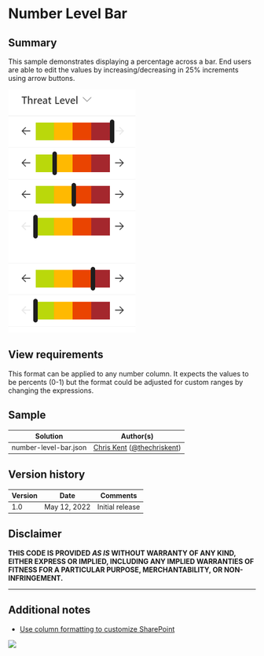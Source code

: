 # Number Level Bar

## Summary
This sample demonstrates displaying a percentage across a bar. End users are able to edit the values by increasing/decreasing in 25% increments using arrow buttons.

![screenshot of the sample](./assets/screenshot.png)

## View requirements

This format can be applied to any number column. It expects the values to be percents (0-1) but the format could be adjusted for custom ranges by changing the expressions.

## Sample

Solution|Author(s)
--------|---------
number-level-bar.json | [Chris Kent](https://github.com/thechriskent) ([@thechriskent](https://twitter.com/thechriskent))

## Version history

Version|Date|Comments
-------|----|--------
1.0|May 12, 2022|Initial release

## Disclaimer
**THIS CODE IS PROVIDED *AS IS* WITHOUT WARRANTY OF ANY KIND, EITHER EXPRESS OR IMPLIED, INCLUDING ANY IMPLIED WARRANTIES OF FITNESS FOR A PARTICULAR PURPOSE, MERCHANTABILITY, OR NON-INFRINGEMENT.**

---

## Additional notes

- [Use column formatting to customize SharePoint](https://docs.microsoft.com/en-us/sharepoint/dev/declarative-customization/column-formatting)

<img src="https://pnptelemetry.azurewebsites.net/list-formatting/column-samples/number-level-bar" />